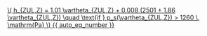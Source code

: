 <a href="/eco2_guide_center/1.%20ECO2%20Logic%20Guide/Hee1_Equation_List.html" class="equation-link" target="_blank" rel="noopener noreferrer">
  \( h_{ZUL,Z} = 1.01 \vartheta_{ZUL,Z} + 0.008 (2501 + 1.86 \vartheta_{ZUL,Z}) \quad \text{if } p_s(\vartheta_{ZUL,Z}) > 1260 \, \mathrm{Pa} \) {{ auto_eq_number }}
</a>
